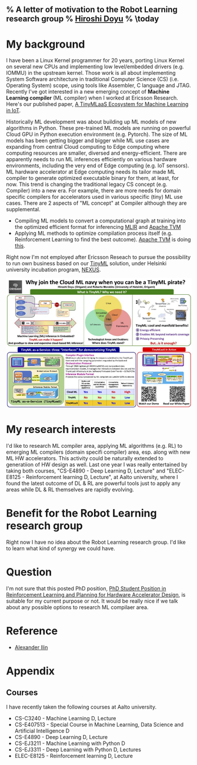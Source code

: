 % A letter of motivation to the Robot Learning research group
% [Hiroshi Doyu](mailto:hiroshi.doyu@gmail.com)
% \today
---
# My background
I have been a Linux Kernel programmer for 20 years, porting Linux Kernel on several new CPUs and implementing low level/embedded drivers (e.g. IOMMU) in the upstream kernel.
Those work is all about implementing System Software architecture in traditional Computer Science (CS) (i.e. Operating System) scope, using tools like Assembler, C language and JTAG.
Recently I've got interested in a new emerging concept of **Machine Learning compiler** (ML compiler) when I worked at Ericsson Research.
Here's our published paper, [A TinyMLaaS Ecosystem for Machine Learning in IoT](https://ieeexplore.ieee.org/document/9427352).

Historically ML development was about building up ML models of new algorithms in Python.
These pre-trained ML models are running on powerful Cloud GPU in Python execution environment (e.g. Pytorch).
The size of ML models has been getting bigger and bigger while ML use cases are expanding from central Cloud computing to Edge computing where computing resources are smaller, diversed and energy-efficient.
There are apparently needs to run ML inferences efficiently on various hardware environments, including the very end of Edge computing (e.g. IoT sensors).
ML hardware accelerator at Edge computing needs its tailor made ML compiler to generate optimized executable binary for them, at least, for now.
This trend is changing the traditional legacy CS concept (e.g. Compiler) into a new era.
For example, there are more needs for domain specific compilers for accelerators used in various specific (tiny) ML use cases.
There are 2 aspects of "ML concept" at Compiler although they are supplemental.

* Compiling ML models to convert a computational graph at training into the optimized efficient format for inferencing [MLIR](https://mlir.llvm.org/) and [Apache TVM](https://tvm.apache.org/)
* Applying ML methods to optimize compilation process itself (e.g. Reinforcement Learning to find the best outcome). [Apache TVM](https://tvm.apache.org/) is doing [this](https://twitter.com/tqchenml/status/1597258641023066117/photo/1).

Right now I'm not employed after Ericsson Reseach to pursue the possibility to run own business based on our [TinyML](https://media-exp1.licdn.com/dms/image/C562DAQHNS5nstmvc0w/profile-treasury-image-shrink_800_800/0/1668676243196?e=1671184800&v=beta&t=edPqbDZHyqywmjBYBNiSCdCmsV6DRLN6iGf-CIkj-qk) solution, under Helsinki university incubation program, [NEXUS](https://www.helsinki.fi/en/networks/helsinki-incubators/incubators/nexus-deep-tech-ai-sustainability).

![TinyML as-a-Service](TinyMLaaS_one_pager.png)

# My research interests
I'd like to research ML compiler area, applying ML algorithms (e.g. RL) to emerging ML compilers (domain specifi compiler) area, esp. along with new ML HW accelerators. This activity could be naturally extended to generatiion of HW design as well. Last one year I was really entertained by taking both courses, "CS-E4890 - Deep Learning D, Lecture" and "ELEC-E8125 - Reinforcement learning D, Lecture", at Aalto university, where I found the latest outcome of DL & RL are powerful tools just to apply any areas while DL & RL themselves are rapidly evolving.


# Benefit for the Robot Learning research group
Right now I have no idea about the Robot Learning research group.
I'd like to learn what kind of synergy we could have.


# Question
I'm not sure that this posted PhD position,  [PhD Student Position in Reinforcement Learning and Planning for Hardware Accelerator Design](https://aalto.wd3.myworkdayjobs.com/aalto/job/Otaniemi-Espoo-Finland/PhD-Student-Position-in-Reinforcement-Learning-and-Planning-for-Hardware-Accelerator-Design_R34979-5), is suitable for my current purpose or not. It would be really nice if we talk about any possible options to research ML compilaer area.

# Reference
* [Alexander Ilin](https://users.aalto.fi/~alexilin/)

# Appendix

## Courses
I have recently taken the following courses at Aalto university.

* CS-C3240 - Machine Learning D, Lecture
* CS-E407513 - Special Course in Machine Learning, Data Science and Artificial Intelligence D
* CS-E4890 - Deep Learning D, Lecture
* CS-EJ3211 - Machine Learning with Python D
* CS-EJ3311 - Deep Learning with Python D, Lectures
* ELEC-E8125 - Reinforcement learning D, Lecture
